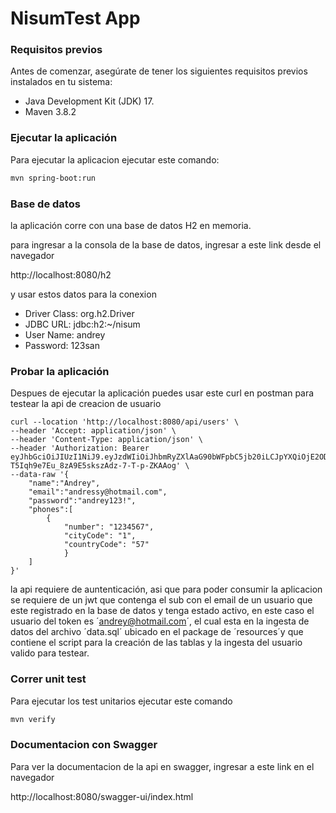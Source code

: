 # NisumTest App


### Requisitos previos
Antes de comenzar, asegúrate de tener los siguientes requisitos previos instalados en tu sistema:

- Java Development Kit (JDK) 17.
- Maven 3.8.2

### Ejecutar la aplicación
Para ejecutar la aplicacion ejecutar este comando:

```bash
mvn spring-boot:run
```
 
### Base de datos
la aplicación corre con una base de datos H2 en memoria.

para ingresar a la consola de la base de datos, ingresar a este link desde el navegador

http://localhost:8080/h2

y usar estos datos para la conexion
- Driver Class: org.h2.Driver
- JDBC URL: jdbc:h2:~/nisum
- User Name: andrey
- Password: 123san

### Probar la aplicación
Despues de ejecutar la aplicación puedes usar este curl en postman para testear la api de creacion de usuario 

```text
curl --location 'http://localhost:8080/api/users' \
--header 'Accept: application/json' \
--header 'Content-Type: application/json' \
--header 'Authorization: Bearer eyJhbGciOiJIUzI1NiJ9.eyJzdWIiOiJhbmRyZXlAaG90bWFpbC5jb20iLCJpYXQiOjE2ODc2MzYxNDB9.x7_WN-T5Iqh9e7Eu_8zA9E5skszAdz-7-T-p-ZKAAog' \
--data-raw '{
    "name":"Andrey",
    "email":"andressy@hotmail.com",
    "password":"andrey123!",
    "phones":[
        {
            "number": "1234567",
            "cityCode": "1",
            "countryCode": "57"
            }
    ]
}'
```
la api requiere de auntenticación, asi que para poder consumir la aplicacion se requiere de un jwt 
que contenga el sub con el email de un usuario que este registrado en la base de datos y tenga estado activo, 
en este caso el usuario del token es ´andrey@hotmail.com´, el cual esta en la ingesta de datos
del archivo ´data.sql´ ubicado en el package de ´resources´y que contiene el script para la creación de las tablas
y la ingesta del usuario valido para testear.

### Correr unit test
Para ejecutar los test unitarios ejecutar este comando

```bash
mvn verify
```

### Documentacion con Swagger
Para ver la documentacion de la api en swagger, ingresar a este link en el navegador

http://localhost:8080/swagger-ui/index.html